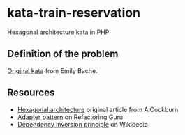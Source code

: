 # kata-train-reservation
Hexagonal architecture kata in PHP

## Definition of the problem
[Original kata](https://github.com/emilybache/KataTrainReservation) from Emily Bache.

## Resources
* [Hexagonal architecture](https://alistair.cockburn.us/hexagonal-architecture/) original article from A.Cockburn
* [Adapter pattern](https://refactoring.guru/design-patterns/adapter) on Refactoring Guru
* [Dependency inversion principle](https://en.wikipedia.org/wiki/Dependency_inversion_principle) on Wikipedia
